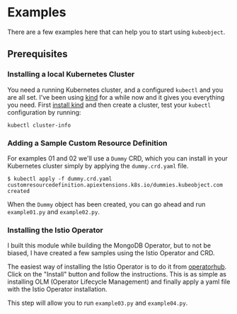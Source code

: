 # Examples

There are a few examples here that can help you to start using
`kubeobject`.

## Prerequisites


### Installing a local Kubernetes Cluster
You need a running Kubernetes cluster, and a configured `kubectl` and
you are all set. I've been using
[kind](https://github.com/kubernetes-sigs/kind) for a while now and it
gives you everything you need. First [install
kind](https://kind.sigs.k8s.io/docs/user/quick-start/) and then create
a cluster, test your `kubectl` configuration by running:

    kubectl cluster-info


### Adding a Sample Custom Resource Definition

For examples 01 and 02 we'll use a `Dummy` CRD, which you can install
in your Kubernetes cluster simply by applying the `dummy.crd.yaml` file.

    $ kubectl apply -f dummy.crd.yaml
    customresourcedefinition.apiextensions.k8s.io/dummies.kubeobject.com created

When the `Dummy` object has been created, you can go ahead and run
`example01.py` and `example02.py`.

### Installing the Istio Operator

I built this module while building the MongoDB Operator, but to not be
biased, I have created a few samples using the Istio Operator and CRD.

The easiest way of installing the Istio Operator is to do it from
[operatorhub](https://operatorhub.io/operator/istio). Click on the
"Install" button and follow the instructions. This is as simple as
installing OLM (Operator Lifecycle Management) and finally apply a
yaml file with the Istio Operator installation.

This step will allow you to run `example03.py` and `example04.py`.
